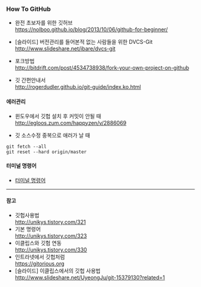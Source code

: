 ### How To GitHub

- 완전 초보자를 위한 깃허브  
https://nolboo.github.io/blog/2013/10/06/github-for-beginner/

- [슬라이드] 버전관리를 들어본적 없는 사람들을 위한 DVCS-Git  
http://www.slideshare.net/ibare/dvcs-git

- 포크방법  
http://bitdrift.com/post/4534738938/fork-your-own-project-on-github  

- 깃 간편안내서  
http://rogerdudler.github.io/git-guide/index.ko.html

#### 에러관리
- 윈도우에서 깃헙 설치 후 커밋이 안될 때  
http://egloos.zum.com/happyzen/v/2886069

- 깃 소스수정 중복으로 애러가 날 때  
```
git fetch --all
git reset --hard origin/master
```

#### 터미널 명령어

- [터미널 명령어](./git_cli_commend.md)  

---

#### 참고  
- 깃헙사용법  
http://unikys.tistory.com/321 
- 기본 명령어  
http://unikys.tistory.com/323  
- 이클립스와 깃험 연동  
http://unikys.tistory.com/330  
- 인트라넷에서 깃헙처럼  
https://gitorious.org
- [슬라이드] 이클립스에서의 깃헙 사용법  
http://www.slideshare.net/UyeongJu/git-15379130?related=1
